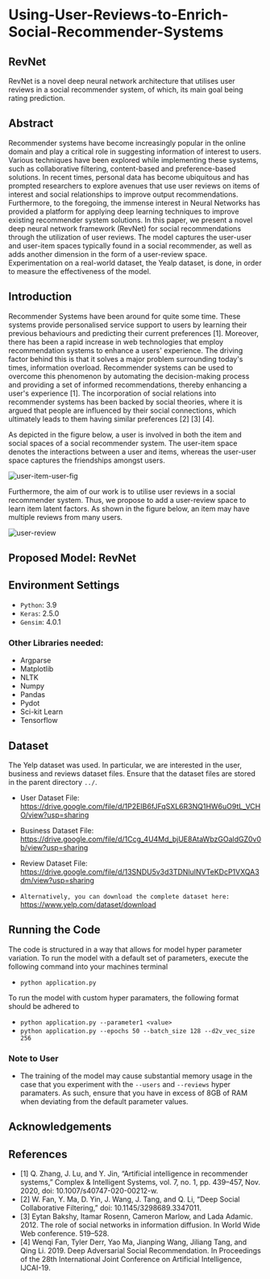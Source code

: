 # Using-User-Reviews-to-Enrich-Social-Recommender-Systems

## RevNet
RevNet is a novel deep neural network architecture that utilises user reviews in a social recommender system, of which, its main goal being rating prediction.

## Abstract
Recommender systems have become increasingly popular in the online domain and play a critical role in suggesting information of interest to users. Various techniques have been explored while implementing these systems, such as collaborative filtering, content-based and preference-based solutions. In recent times, personal data has become ubiquitous and has prompted researchers to explore avenues that use user reviews on items of interest and social relationships to improve output recommendations. Furthermore, to the foregoing, the immense interest in Neural Networks has provided a platform for applying deep learning techniques to improve existing recommender system solutions. In this paper, we present a novel deep neural network framework (RevNet) for social recommendations through the utilization of user reviews. The model captures the user-user and user-item spaces typically found in a social recommender, as well as adds another dimension in the form of a user-review space. Experimentation on a real-world dataset, the Yealp dataset, is done, in order to measure the effectiveness of the model.

## Introduction
Recommender Systems have been around for quite some time. These systems provide personalised service support to users by learning their previous behaviours and predicting their current preferences [1]. Moreover, there has been a rapid increase in web technologies that employ recommendation systems to enhance a users' experience. The driving factor behind this is that it solves a major problem surrounding today's times, information overload. Recommender systems can be used to overcome this phenomenon by automating the decision-making process and providing a set of informed recommendations, thereby enhancing a user's experience [1]. The incorporation of social relations into recommender systems has been backed by social theories, where it is argued that people are influenced by their social connections, which ultimately leads to them having similar preferences [2] [3] [4]. 


As depicted in the figure below, a user is involved in both the item and social spaces of a social recommender system. The user-item space denotes the interactions between a user and items, whereas the user-user space captures the friendships amongst users.


![user-item-user-fig](https://user-images.githubusercontent.com/24585616/140293799-dc0f602f-d083-4b19-82fd-edd42b88544b.png)


Furthermore, the aim of our work is to utilise user reviews in a social recommender system. Thus, we propose to add a user-review space to learn item latent factors. As shown in the figure below, an item may have multiple reviews from many users.


![user-review](https://user-images.githubusercontent.com/24585616/140305877-af9df60c-a21a-4232-b6b6-720773638e1f.png)


## Proposed Model: RevNet


## Environment Settings
* `Python`: 3.9
* `Keras`: 2.5.0
* `Gensim`: 4.0.1

### Other Libraries needed:
  * Argparse
  * Matplotlib
  * NLTK
  * Numpy
  * Pandas
  * Pydot
  * Sci-kit Learn
  * Tensorflow

## Dataset
The Yelp dataset was used. In particular, we are interested in the user, business and reviews dataset files. Ensure that the dataset files are stored in the parent directory `../`. 
* User Dataset File: https://drive.google.com/file/d/1P2EIB6fJFqSXL6R3NQ1HW6uO9tL_VCHO/view?usp=sharing
* Business Dataset File: https://drive.google.com/file/d/1Ccg_4U4Md_bjUE8AtaWbzGOaldGZ0v0b/view?usp=sharing
* Review Dataset File: https://drive.google.com/file/d/13SNDU5v3d3TDNluINVTeKDcP1VXQA3dm/view?usp=sharing

* `Alternatively, you can download the complete dataset here:` https://www.yelp.com/dataset/download

## Running the Code
The code is structured in a way that allows for model hyper parameter variation. To run the model with a default set of parameters, execute the following command into your machines terminal
* `python application.py`


To run the model with custom hyper paramaters, the following format should be adhered to
* `python application.py --parameter1 <value>`
* `python application.py --epochs 50 --batch_size 128 --d2v_vec_size 256`

### Note to User
* The training of the model may cause substantial memory usage in the case that you experiment with the `--users` and `--reviews` hyper paramaters. As such, ensure that you have in excess of 8GB of RAM when deviating from the default parameter values. 

## Acknowledgements

## References
* [1] Q. Zhang, J. Lu, and Y. Jin, “Artificial intelligence in recommender systems,” Complex & Intelligent Systems, vol. 7, no. 1, pp. 439–457, Nov. 2020, doi: 10.1007/s40747-020-00212-w.
* [2] W. Fan, Y. Ma, D. Yin, J. Wang, J. Tang, and Q. Li, “Deep Social Collaborative Filtering,” doi: 10.1145/3298689.3347011.
* [3] Eytan Bakshy, Itamar Rosenn, Cameron Marlow, and Lada Adamic. 2012. The role of social networks in information diffusion. In World Wide Web conference. 519–528.
* [4] Wenqi Fan, Tyler Derr, Yao Ma, Jianping Wang, Jiliang Tang, and Qing Li. 2019. Deep Adversarial Social Recommendation. In Proceedings of the 28th International Joint Conference on Artificial Intelligence, IJCAI-19.


